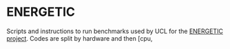 # ENERGETIC

Scripts and instructions to run benchmarks used by UCL for the [ENERGETIC project](https://github.com/UCL-ARC/research-software-opportunities/issues/670).
Codes are split by hardware and then [cpu,
